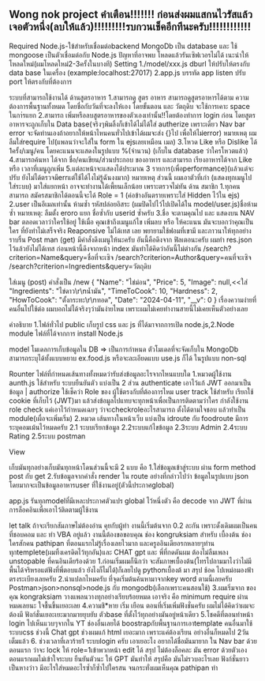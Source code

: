 Wong nok project
คำเตือน!!!!!!! ก่อนส่งผมแสกนไวรัสแล้วเจอตัวหนึ่ง(ลบให้แล้ว)!!!!!!!!!รบกวนเช็คอีกทีนะครับ!!!!!!!!!!!!
-----------------------------------------------------------------------------------------
Required
Node.js-ใข้สำหรับเชื่อมต่อbackend
MongoDb เป็น database และ ใช้ mongoose เป็นตัวเชื่อมต่อกับ Node.js
ปัญหาที่อาจพบ โหลดแล้วรันเซิฟเวอรไม่ได้ เนะนำให้โหลดใหม่(ผมโหลดใหม่2-3ครั้งในบางที)
Setting
1./model/xxx.js dburl ให้ปรับให้ตรงกับ data base ในเครื่อง (example:localhost:27017)
2.app.js บรรทัด app listen ปรับ port ให้ตรงกับที่ต้องการ

ระบบที่สามารถใช้งานได้
ด้านสูตรอาหาร
1.สามารถดู สูตร อาหาร สามารถดูสูตรอาหารได้ตาม ความต้องการพื้นฐานทั้งหมด โดยชื่อกับวันที่จะลงให้เอง โดยขั้นตอน และ วัตถุดิบ จะใช้การเคาะ space ในกา่รแยก
2.สามารถ เพิ่มหรือลบสูตรอาหารของตัวเองเท่านั้น!!โดยต้องทำการ login ก่อน โดยสูตรอาหารจะถูกเก็บใน Data base(จริงๆพิมลิ้งก็เข้าได้ไม่ได้ใส่ autherize เพราะเดี๋ยว Nav bar error จะจัดท่านเองถ้าอยากให้หน้าไหนคนทั่วไปเข้าได้ผมจะส่ง {}ไป เพื่อให้ไม่error)
หมายเหตุ ผมลืมใส่require ไป(แพลนว่าจะใส่ใน form ใน ejsเลยเหมือน เมล)
3.โหวด Like หรือ Dislike ได้ 1ครั้ง/เมนู/คน โดยคะแนนจะแสดงในรูปแบบ %(จำนวน) (เก็บใน database ว่าใครโหวตแล้ว)
4.สามารถค้นหา ได้จาก ชื่อ/คนเขียน/ส่วนประกอบ ของอาหาร และสามารถ เรียงอาหารได้จาก Like หรือ เวลาที่เมนูถูกเพิ่ม
5.แต่ละหน้าจะแสดงได้ประมาณ 3 รายการ(เพื่อperformance)(แล้วแต่จะปรับ ยังไม่ได้ตรวจมีerrแต่ใช้ได้ไงไม่รู้ฉันงงมาก)
หมายเหตุ ส่วนนี้ ผมเอาตัวที่เก่า (แสดงทุกเมนูไปใส่ระบบ) มาใส่แยกหน้า อาจจะทำงานได้เพี้ยนเล็กน้อย เพราะตรวจไม่ทัน
ด้าน สมาชิก
1.ทุกคนสามารถ สมัครสมาชิกได้ตอนนี้จะได้ Role = 1 (ค่อข้างอันตรายเพราะใส่ Hidden ไว้ใน ejs)
2.user เป็นอีเมลเท่านั้น ห้ามซ้ำ รหัสปล่อยอิสระ (ผมปิดไปไว้ไปเปิดได้ใน model/user.js)ชื่อห้ามซ้ำ
หมายเหตุ: ลืมตั้ง eroro แยก ชื่อซ้ำกับ userid ซ้ำครับ
3.ชื่อ จะตามคุณไป และ แสดงบน NAV bar ตลอดเวลาว่าใครใช้อยู่ ใช้เมื่อ คุณเข้าถึงเมนูแก้ไข เพิ่มลบ หรือ ให้คะแนน มันจะบอกว่าคุณเป็นใคร
ที่ยังทำไม่เสร็จจริง
Reaponsive ไม่ได้เทส เลย พยายามใช้ฟอมที่เขามี และภาวนาให้ทุกอย่างราบรื่น
Post man (get) มีคำสั่งดึงเมนูให้นะครับ อันนี้คือดึงจาก ฟิลเตอนะครับ ผมทำ res.json ไว้แล้วยังไม่ได้เทส ก่อนหน้านี้ดึงจากหน้า index มันทำได้คิดว่าอันนี้ไม่ต่างกัน
/search?criterion=Name&query=ชื่อที่จะเซิจ
/search?criterion=Author&query=คนที่จะเซิจ
/search?criterion=Ingredients&query=วัตถุดิบ


ใส่เมนู (post) คำสั่งเป็น /new
{
"Name": "ไข่ม่อน",
"Price": 5,
"Image": null,<<ใส่
"Ingredients": "ไข่ดาว\r\nน้ำมัน",
"TimeToCook": 10,
"Hardness": 2,
"HowToCook": "ตั้งกระทะ\r\nทอด",
"Date": "2024-04-11",
"__v": 0
}
เรื่องความง่ายที่คนอื่นไปใช้ต่อ ผมบอกไม่ได้จริงๆว่ามันง่ายไหม เพราะผมไม่เคยทำงานสายนี้ไม่เคยเห็นตัวอย่างเลย

คำอธิบาย
1.ไฟล์ทั่วไป
public เก็บรูป css และ js ที่ได้มาจากการเปิด node.js,2.Node module ไฟล์ที่ได้จากการ install Node.js

model โมเดลการเก็บข้อมูลใน DB
=> เป็นการกำหนด ตัวโมเดลที่จะจัดเก็บใน MongoDb สามารถระบุได้ทั้งแบบหยาบ ex.food.js หรือจะละเอียดแบบ use.js ก็ได้ ในรูปแบบ non-sql

Rounter ไฟล์ที่กำหนดเส้นทางทั้งหมดว่ารับส่งข้อมูลอะไรจากไหนแบบใด
1.หมวดผู้ใช้งาน
aunth.js ใช้สำหรับ ระบบยืนยันตัว แบ่งเป็น 2 ส่วน authenticate เอาไว้แก้ JWT ออกมาเป็นข้อมูล | authorize ใช้เช็คว่า Role ของ ผู้ใช้ตรงกับที่ต้องการไหม
user track ใช้สำหรับ เรียกใช้ cookie ที่เก็บไว้ (JWT)มา แล้วส่งข้อมูลไปแทบจะทุกหน้าเพื่อเป็นการติดตามว่าใคร กำลังใช้งาน
role check แค่เอาไว้กำหนดเฉยๆ ว่าจะcheckroleอะไรสามารถ ตั้งได้ตามใจชอบ แล้วทำเป็น module(เผื่อจะเพิ่มเริ่ม)
2.หมวด เส้นทางในหน้าเว็บ แบ่งเป็น idroute กับ foodroute มีการระบุคอมเม้นไว้หมดครับ
2.1 ระบบเรียกข้อมูล
2.2ระบบแก้ไขข้อมูล
2.3ระบบ Admin
2.4ระบบ Rating
2.5ระบบ postman

View

เก็บมันทุกอย่างเก็บมันทุกหน้าโดนส่วนนี้จะมี 2 แบบ คือ
1.ใส่ข้อมูลเข้าสู่ระบบ ผ่าน form method post กับ get
2.รับข้อมูลจากคำสั่ง render ใน route อย่างที่กล่าวไปว่า ข้อมูลในรูปแบบ json โดยมากจะเป็นข้อมูลอาหารuser ที่ใช้งานอยู่(ตัวนี้ประกาศglobal)

app.js
รันทุกmodelที่มีเหละประกาศตัวแปร global ไว้หนึ่งตัว คือ decode จาก JWT ที่ผ่านการล็อคอินเพื่อเอาไว้ติดตามผู้ใช้งาน

let talk ถ้าจะเรียกสัมภาษไม่ต้องอ่าน
คุยกับผู้ทำ งานนี้เริ่มต้นจาก 0.2 ละกัน เพราะดั้งเดิมผมเป็นคนที่ชอบคอม และ ทำ VBA อยู่แล้ว งานนี้ต้องขอขอบคุณ ช่อง kongruksiam สำหรับ เบื้องต้น ช่องใครสักคน pathipan ที่ตอนแรกไม่รู้เรื่องเลยไวมาก และครูออินเดียอรกหลายๆท่าน
ทุกtemplete(ผมทิ้งเครดิตไว้ทุกอัน)และ CHAT gpt และ พี่ที่กดดันผม
ต้องไม่ลืมเพลง unstopable ที่คนอินเดียร้องด้วย
1.ก่อนเริ่มผมก็นึกว่า จะสัมภาษเบื้องต้น(โทรไปถามมาไงว่าไม่มีพื้นได้จริหรอแต่ฟังที่พี่ตอบแล้ว ยังไงก็ไม่ได้)ก็เลยไปดู pythonเบื้องต้ มา สรุป ช้อค ไปเหม่อมองฟ้าตรงระเบียงเลยครับ
2.น่าแปลกไหมครับ ที่จุดเริ่มต้นค้นหามาจากkey word ตามนี้เลยครับ Postman>json>nonsql>node.js กับ mongodb(เลือกเพราะคนสอนใช้)
3.ผมเริ่มจาก ของคุณ kongraksiam วางแพลนวางทุกอย่างเรียบร้อยหมด เอาจริง คือ minimum require ผ่านหมดเลยนะ ใจชื้นขึ้นเยอะเลย
4.ความชิ*หาย เริ่ม เยือน ตอนที่เริ่มเพิ่มฟังชั่นครับ ผมไม่ได้คิดว่าผมจะต้องมี ฟังก์ชั่นเยอะเยะมากมายยุบยับ ตัวbase ที่ตั้งไว้ทุกอย่างมันอยู่หน้าเดียว
5.โชคดีที่ตอนทำหน้า login ไปเห็นแวบๆจากใน YT ช่องอื่นเลยได้ boostrapกับพื้นฐานการเอาtemplate คนอื่นมาใช้ ระบบcss ช่วงนี้ Chat gpt ช่วงผมแก้ html เยอะมาก เพราะแค่ต้องเรียน อย่างอื่นก็หมดไป 2วันเต็มแล้ว
6. ช่วงเวลาที่เลวร้าย1 ระบบlogin ครับ เอาเยอะไง อยากได้ชื่อมันมายาก ใน Nav bar ด้วย ตอนแรก ว่าจะ lock ให้ role=1เข้าพวกหน้า edit ได้ สรุป ไม่ต้องล็อคละ มัน error ด้วยตัวเอง
ตอนแรกผมไม่เข้าใจระบบ ยืนยันตัวนะ ให้ GPT มันทำให้ สรุปคือ มันไม่รวบอะไรเลย ฟังก์ชั่นยาวเป็นหางว่าว มีอะไรใส่หมดอะไรซ้ำก็ซ้ำไปใครสน จนกระทั่งผมเห็นคุณ pathipan ทำ
